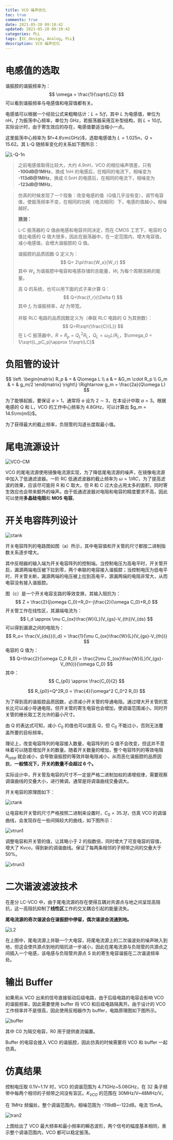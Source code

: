 ```yaml
---
title: VCO 噪声优化
toc: true
comments: true
date: 2021-05-20 09:10:42
updated: 2021-05-20 09:10:42
categories: PLL
tags: [IC_design, Analog, PLL]
description: VCO 噪声优化
---
```


# 电感值的选取

谐振腔的谐振频率为：
$$
\omega = \frac{1}{\sqrt{LC}}
$$
可以看到谐振频率与电感值和电容值都有关。

电感值可以根据一个经验公式来粗略估计：$L=5/f$，其中 $L$ 为电感值，单位为 nH，$f$ 为振荡中心频率，单位为 GHz，若振荡器采用互补型结构，则 $L=10/f$。实际设计时，由于寄生效应的存在，电感值要适当缩小一点。

这里振荡中心频率为 $f=4.8\rm{GHz}$，选取电感值为 $L=1.025n$，$Q=15.62$。其 L-Q 随频率变化的关系如下图所示：

![L-Q-1n](https://pic.zhouyuqian.com/img/20210726224430.svg)

> 之前电感值取得比较大，大约 4.9nH，VCO 的相位噪声很差，只有 **-100dB@1MHz**，换成 1nH 的电感后，在相同的电流下，相噪变为 **-113dB@1MHz**，换成 0.5nH 的电感后，在相同的电流下，相噪变为 **-123dB@1MHz**，

> 仿真的时候发现了一个现象：改变电感的值（Q值几乎没有变），调节电容值，使振荡频率不变，在相同的功耗（电流相同）下，电感的值越小，相噪越好。
>
> **猜测：**
>
> L-C 振荡器的 Q 值由电感和电容共同决定，而在 CMOS 工艺下，电容的 Q 值比电感的 Q 值大很多，因此在振荡器中，在一定范围内，增大电容值，减小电感值，会增大谐振腔的 Q 值。
>
> 谐振腔的品质因数 Q 定义为：
> $$
> Q= 2\pi\frac{W_s}{W_r}
> $$
> 其中 $W_s$ 为谐振腔中电容和电感存储的总能量，$W_r$ 为每个周期消耗的能量。
>
> 高 Q 的系统，也可以用下面的式子来计算 Q：
> $$
> Q=\frac{f_r}{\Delta f}
> $$
> 其中 $f_r$ 为谐振频率，$\Delta f$ 为带宽。
>
> 并联 RLC 电路的品质因数定义为（串联 RLC 电路的 Q 为其倒数）：
> $$
> Q=R\sqrt{\frac{C}{L}}
> $$
> 在 L-C 振荡器中，$R=R_p = Q_L^2 R_L$，$Q_L=\omega_0L/R_L$，$\omega_0 = 1/\sqrt{L_pC_p}\approx 1/\sqrt{LC}$



# 负阻管的设计

$$
\left. \begin{matrix} R_p & = & Q\omega L \\ a & = &G_m \cdot R_p \\ G_m & = & g_m/2 \end{matrix} \right\} \Rightarrow g_m = \frac{2a}{Q\omega L}
$$

为了能够起振，要保证 $a>1$，通常将 $a$ 设为 $2\sim 3$，在本设计中取 $a=3$。根据电感的 Q 和 L，VCO 的工作中心频率为 4.8GHz，可以计算出 $g_m = 14.5\rm{mS}$。

为了获得最大的截止频率，负阻管的沟道长度取最小值。

# 尾电流源设计

![VCO-CM](https://pic.zhouyuqian.com/img/20210726224915.svg)

VCO 的尾电流源使用镜像电流源实现，为了降低尾电流源的噪声，在镜像电流源中加入了低通滤波器。一阶 RC 低通滤波器的截止频率为 $\omega = 1/RC$，为了提高滤波的效果，应该尽可能将 R 和 C 取大，但 R 和 C 过大会占用太多的面积，同时寄生效应也会带来额外的噪声。由于低通滤波器对电阻和电容的精度要求不高，因此可以使用**多晶硅电阻**和 **MOS 电容**。

# 开关电容阵列设计

![ctank](https://pic.zhouyuqian.com/img/20210726225124.svg)

开关电容阵列的电路图如图（a）所示，其中电容值和开关管的尺寸都按二进制指数关系逐步增大。

其中反相器的输入端为开关电容阵列的控制端。当控制电压为高电平时，开关管开启，漏源两端电压被下拉到零，两个串联的电容接入谐振腔；当控制电压为低电平时，开关管关断，漏源两端的电压被上拉到高电平，源漏两端的电阻非常大，从而电容没有接入谐振腔。

图（c）是一个开关电容支路的等效变换，其输入阻抗为：
$$
Z = \frac{2}{j\omega C_0}+R_0=-j\frac{2}{\omega C_0}+R_0
$$
开关管工作在线性区，其漏端电流为：
$$
I_d \approx \mu C_{ox}\frac{W}{L}(V_{gs}-V_{th})V_{ds}
$$
可以得到漏源之间的电阻为：
$$
R_o= \frac{V_{ds}}{I_d} = \frac{1}{\mu C_{ox}\frac{W}{L}(V_{gs}-V_{th})}
$$
电容的 Q 值为：
$$
Q=\frac{2}{\omega C_0 R_0} = \frac{2\mu C_{ox}\frac{W}{L}(V_{gs}-V_{th})}{\omega C_0}
$$
其中：
$$
C_{p0} \approx \frac{C_0}{2}
$$

$$
R_{p0}=Q^2R_0 = \frac{4}{\omega^2 C_0^2 R_0}
$$

为了得到高的谐振腔品质因数，必须减小开关管的导通电阻。通过增大开关管的宽长比可以减小导通电阻，但开关管的寄生电容也会增加，使调谐范围减小。同时开关管的栅长取工艺允许的最小尺寸。

由 Q 的表达式可知，减小 $C_0$ 的值也可以提高 Q，但 $C_0$ 不能过小，否则无法覆盖所要的目标频率。

 理论上，改变电容阵列的电容接入数量，电容阵列的 Q 值不会改变，但这并不意味着可以随意增加开关的数量。随着开关数量的增加，整个电容阵列的等效电阻 $R_{total}$ 就会减小，会导致谐振腔的等效并联电阻减小，从而恶化谐振腔的品质因数。**一般情况下，开关的数量不会超过 6 个。**

实际设计中，开关管及电容的尺寸不一定是严格二进制加权的递增规律，需要观察调谐曲线的交叠大小，进行微调，通常是将调谐曲线交叠调大。

开关电容的原理图如下：

![ctank](https://pic.zhouyuqian.com/img/20210726225149.png)

让电容和开关管的尺寸严格按照二进制来设置时，$C_0 = 35.3f$，仿真 VCO 的调谐曲线，会发现存在一些间隔较大的曲线，如下图所示：

![vtrun1](https://pic.zhouyuqian.com/img/20210726225215.svg)

调整电容和开关管的值，让其略小于 2 的指数倍，同时增大了可变电容的容值，增大了 Kvco，得到新的调谐曲线。保证了每两条相邻的子频带之间的交叠大于 50%。

![vtrun3](https://pic.zhouyuqian.com/img/20210726225248.svg)

# 二次谐波滤波技术

在差分 LC-VCO 中，由于尾电流源的存在使得互耦对共源点与地之间呈现高阻抗，这一高阻抗抑制了**线性区**工作的交叉耦合引起的能量流失。

**尾电流源的奇次谐波会在谐振腔中停留，偶次谐波会流通到地。**

![L2](pic.zhouyuqian.com/img/20210726225311.svg)

在上图中，尾电流源上并联一个大电容，将尾电流源上的二次谐波处的噪声映入到地，但这会使共源点到地的阻抗进一步减小，因此在尾电流源与负阻管的共源点之间插入一个电感，该电感与负阻管共源点 S 处的寄生电容谐振在二次谐波频率处。

# 输出 Buffer

如果用从 VCO 出来的信号直接驱动后级电路，由于后级电路的电容会影响 VCO 的谐振频率，因此需要使用 buffer 将 VCO 和后级电路隔离开。由于设计的 VCO 工作频率并不是很高，因此使用反相器作为 buffer，电路原理图如下图所示。

![buffer](https://pic.zhouyuqian.com/img/20210726225337.png)

其中 C0 为隔交电容，R0 用于提供直流偏置。

Buffer 的电容会接入 VCO 的谐振腔，因此仿真的时候需要将 VCO 和 buffer 一起仿真。

# 仿真结果

控制电压取 0.1V~1.1V 时，VCO 的调谐范围为 4.71GHz~5.06GHz，在 32 条子频带中每两个相邻的子频带之间没有盲区。$K_{VCO}$ 的范围在 30MHz/V~48MHz/V。

在 1MHz 频偏处，整个调谐范围内，相噪范围为 -119dB~-122dB。电流 15mA。

![tran2](https://pic.zhouyuqian.com/img/20210726225420.svg)

上图给出了 VCO 最大频率和最小频率的瞬态波形，两个信号的幅度基本相同，表示整个调谐范围内，VCO 都可以稳定振荡。

